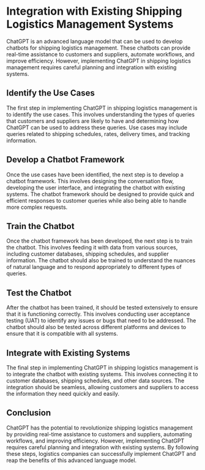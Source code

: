 Integration with Existing Shipping Logistics Management Systems
======================================================================================================================================

ChatGPT is an advanced language model that can be used to develop chatbots for shipping logistics management. These chatbots can provide real-time assistance to customers and suppliers, automate workflows, and improve efficiency. However, implementing ChatGPT in shipping logistics management requires careful planning and integration with existing systems.

Identify the Use Cases
----------------------

The first step in implementing ChatGPT in shipping logistics management is to identify the use cases. This involves understanding the types of queries that customers and suppliers are likely to have and determining how ChatGPT can be used to address these queries. Use cases may include queries related to shipping schedules, rates, delivery times, and tracking information.

Develop a Chatbot Framework
---------------------------

Once the use cases have been identified, the next step is to develop a chatbot framework. This involves designing the conversation flow, developing the user interface, and integrating the chatbot with existing systems. The chatbot framework should be designed to provide quick and efficient responses to customer queries while also being able to handle more complex requests.

Train the Chatbot
-----------------

Once the chatbot framework has been developed, the next step is to train the chatbot. This involves feeding it with data from various sources, including customer databases, shipping schedules, and supplier information. The chatbot should also be trained to understand the nuances of natural language and to respond appropriately to different types of queries.

Test the Chatbot
----------------

After the chatbot has been trained, it should be tested extensively to ensure that it is functioning correctly. This involves conducting user acceptance testing (UAT) to identify any issues or bugs that need to be addressed. The chatbot should also be tested across different platforms and devices to ensure that it is compatible with all systems.

Integrate with Existing Systems
-------------------------------

The final step in implementing ChatGPT in shipping logistics management is to integrate the chatbot with existing systems. This involves connecting it to customer databases, shipping schedules, and other data sources. The integration should be seamless, allowing customers and suppliers to access the information they need quickly and easily.

Conclusion
----------

ChatGPT has the potential to revolutionize shipping logistics management by providing real-time assistance to customers and suppliers, automating workflows, and improving efficiency. However, implementing ChatGPT requires careful planning and integration with existing systems. By following these steps, logistics companies can successfully implement ChatGPT and reap the benefits of this advanced language model.


